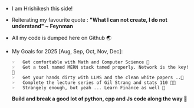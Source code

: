 - I am Hrishikesh this side! 
- Reiterating my favourite quote : <b>"What I can not create, I do not understand" ~ Feynman</b>
- All my code is dumped here on Github 🌏
  
- My Goals for 2025 [Aug, Sep, Oct, Nov, Dec]: <br>

      ☞   Get comfortable with Math and Computer Science 👾 
      ☞   Get a tool named MERN stack tamed properly. Network is the key! 🛜 
      ☞   Get your hands dirty with LLMS and the clean white papers ..📝
      ☞   Complete the lecture series of Gil Strang and stats 110 👴🏻 
      ☞   Strangely enough, but yeah ... Learn Finance as well 💸 
    
  **Build and break a good lot of python, cpp and Js code along the way 🐍** <br>
<!---
Hrishi11572/Hrishi11572 is a ✨ special ✨ repository because its `README.md` (this file) appears on your GitHub profile.
You can click the Preview link to take a look at your changes.
--->
